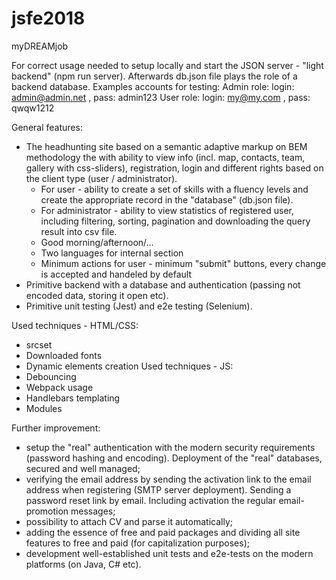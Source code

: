 # jsfe2018

myDREAMjob

For correct usage needed to setup locally and start the JSON server - "light backend" (npm run server). Afterwards db.json file plays the role of a backend database. Examples accounts for testing:
Admin role: login: admin@admin.net , pass: admin123
User role: login: my@my.com , pass: qwqw1212

General features:
- The headhunting site based on a semantic adaptive markup on BEM methodology the with ability to view info (incl. map, contacts, team, gallery with css-sliders), registration, login and different rights based on the client type (user / administrator).
    - For user - ability to create a set of skills with a fluency levels and create the appropriate record in the "database" (db.json file).
    - For administrator - ability to view statistics  of registered user, including filtering, sorting, pagination and downloading the query result into csv file.
    - Good morning/afternoon/...
    - Two languages for internal section
    - Minimum actions for user - minimum "submit" buttons, every change is accepted and handeled by default
- Primitive backend with a database and authentication (passing not encoded data, storing it open etc).
- Primitive unit testing (Jest) and e2e testing (Selenium).

Used techniques - HTML/CSS:  
- srcset
- Downloaded fonts
- Dynamic elements creation
Used techniques - JS:
- Debouncing
- Webpack usage
- Handlebars templating
- Modules

Further improvement:
- setup the "real" authentication with the modern security requirements (password hashing and encoding). Deployment of the "real" databases, secured and well managed;
- verifying the email address by sending the activation link to the email address when registering (SMTP server deployment). Sending a password reset link by email. Including activation the regular email-promotion messages;
- possibility to attach CV and parse it automatically;
- adding the essence of free and paid packages and dividing all site features to free and paid (for capitalization purposes);
- development well-established unit tests and e2e-tests on the modern platforms (on Java, C# etc).
